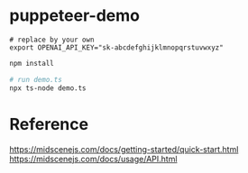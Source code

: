 # puppeteer-demo

```shell
# replace by your own
export OPENAI_API_KEY="sk-abcdefghijklmnopqrstuvwxyz"
```

```bash
npm install 

# run demo.ts
npx ts-node demo.ts
```

# Reference 

https://midscenejs.com/docs/getting-started/quick-start.html
https://midscenejs.com/docs/usage/API.html